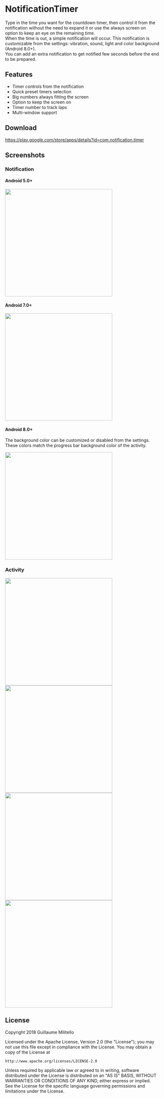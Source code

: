 # NotificationTimer

Type in the time you want for the countdown timer, then control it from the notification without the need to expand it or use the always screen on option to keep an eye on the remaining time.<br>
When the time is out, a simple notification will occur. This notification is customizable from the settings: vibration, sound, light and color background (Android 8.0+).<br>
You can add an extra notification to get notified few seconds before the end to be prepared.

## Features

* Timer controls from the notification
* Quick preset timers selection
* Big numbers always fitting the screen
* Option to keep the screen on
* Timer number to track laps
* Multi-window support

## Download

https://play.google.com/store/apps/details?id=com.notification.timer

## Screenshots

### Notification

#### Android 5.0+

<img src="screenshots/Notifications_API21.png" width="350"/>

#### Android 7.0+

<img src="screenshots/Notifications_API24.png" width="350"/>

#### Android 8.0+
The background color can be customized or disabled from the settings. These colors match the progress bar background color of the activity.

<img src="screenshots/Notifications_API26.png" width="350"/>

### Activity

<img src="screenshots/Activity_running.png" width="350"/> <img src="screenshots/Activity_running_get_ready.png" width="350"/> <img src="screenshots/Activity_running_multi.png" width="350"/> <img src="screenshots/Notification_screen_locked.png" width="350"/>

## License

Copyright 2018 Guillaume Militello

Licensed under the Apache License, Version 2.0 (the "License");
you may not use this file except in compliance with the License.
You may obtain a copy of the License at

    http://www.apache.org/licenses/LICENSE-2.0

Unless required by applicable law or agreed to in writing, software
distributed under the License is distributed on an "AS IS" BASIS,
WITHOUT WARRANTIES OR CONDITIONS OF ANY KIND, either express or implied.
See the License for the specific language governing permissions and
limitations under the License.
